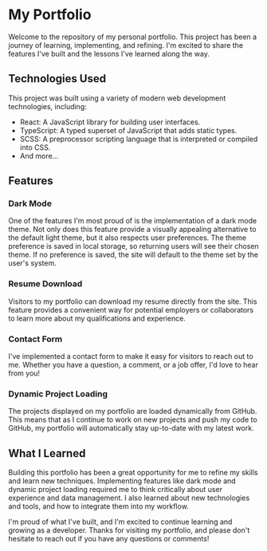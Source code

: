 # My Portfolio

Welcome to the repository of my personal portfolio. This project has been a journey of learning, implementing, and refining. I'm excited to share the features I've built and the lessons I've learned along the way.

## Technologies Used

This project was built using a variety of modern web development technologies, including:

- React: A JavaScript library for building user interfaces.
- TypeScript: A typed superset of JavaScript that adds static types.
- SCSS: A preprocessor scripting language that is interpreted or compiled into CSS.
- And more...

## Features

### Dark Mode

One of the features I'm most proud of is the implementation of a dark mode theme. Not only does this feature provide a visually appealing alternative to the default light theme, but it also respects user preferences. The theme preference is saved in local storage, so returning users will see their chosen theme. If no preference is saved, the site will default to the theme set by the user's system.

### Resume Download

Visitors to my portfolio can download my resume directly from the site. This feature provides a convenient way for potential employers or collaborators to learn more about my qualifications and experience.

### Contact Form

I've implemented a contact form to make it easy for visitors to reach out to me. Whether you have a question, a comment, or a job offer, I'd love to hear from you!

### Dynamic Project Loading

The projects displayed on my portfolio are loaded dynamically from GitHub. This means that as I continue to work on new projects and push my code to GitHub, my portfolio will automatically stay up-to-date with my latest work.

## What I Learned

Building this portfolio has been a great opportunity for me to refine my skills and learn new techniques. Implementing features like dark mode and dynamic project loading required me to think critically about user experience and data management. I also learned about new technologies and tools, and how to integrate them into my workflow.

I'm proud of what I've built, and I'm excited to continue learning and growing as a developer. Thanks for visiting my portfolio, and please don't hesitate to reach out if you have any questions or comments!